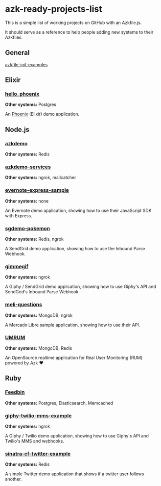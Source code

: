 # azk-ready-projects-list

This is a simple list of working projects on GitHub with an Azkfile.js.

It should serve as a reference to help people adding new systems to their Azkfiles.

## General

[azkfile-init-examples](https://github.com/azukiapp/azkfile-init-examples/)

## Elixir

### [hello_phoenix](https://github.com/azukiapp/hellow_phoenix) 
**Other systems:** Postgres

An [Phoenix](http://www.phoenixframework.org/) (Elixir) demo application.

## Node.js

### [azkdemo](https://github.com/azukiapp/azkdemo) 
**Other systems:** Redis

### [azkdemo-services](https://github.com/azukiapp/azkdemo-services)
**Other systems:** ngrok, mailcatcher

### [evernote-express-sample](https://github.com/heitortsergent/evernote-sdk-js/tree/master/sample/express)
**Other systems:** none

An Evernote demo application, showing how to use their JavaScript SDK with Express.

### [sgdemo-pokemon](https://github.com/azukiapp/sgdemo-pokemon-example)
**Other systems:** Redis, ngrok

A SendGrid demo application, showing how to use the Inbound Parse Webhook.

### [gimmegif](https://github.com/azukiapp/gimmegif-example)
**Other systems:** ngrok

A Giphy / SendGrid demo application, showing how to use Giphy's API and SendGrid's Inbound Parse Webhook.

### [meli-questions](https://github.com/azukiapp/meli-questions)
**Other systems:** MongoDB, ngrok 

A Mercado Libre sample application, showing how to use their API.

### [UMRUM](https://github.com/umrum/umrum)
**Other systems:** MongoDB, Redis 

An OpenSource realtime application for Real User Monitoring (RUM) powered by Azk :heart:

## Ruby

### [Feedbin](https://github.com/heitortsergent/feedbin)
**Other systems:** Postgres, Elasticsearch, Memcached

### [giphy-twilio-mms-example](https://github.com/azukiapp/giphy-twilio-mms-example)
**Other systems:** ngrok

A Giphy / Twilio demo application, showing how to use Giphy's API and Twilio's MMS and webhooks.

### [sinatra-cf-twitter-example](https://github.com/azukiapp/sinatra-cf-twitter-example)
**Other systems:** Redis

A simple Twitter demo application that shows if a twitter user follows another.
